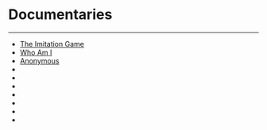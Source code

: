 # Documentaries
---
* [The Imitation Game]()
* [Who Am I]()
* [Anonymous]()
* []()
* []()
* []()
* []()
* []()
* []()
* []()